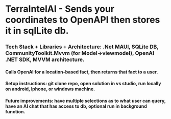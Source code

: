# TerraIntelAI - Sends your coordinates to OpenAPI then stores it in sqlLite db.

### Tech Stack + Libraries + Architecture: .Net MAUI, SQLite DB, CommunityToolkit.Mvvm (for Model->viewmodel), OpenAI .NET SDK, MVVM architecture.

#### Calls OpenAI for a location-based fact, then returns that fact to a user.

#### Setup instructions: git clone repo, open solution in vs studio, run locally on android, Iphone, or windows machine. 

#### Future improvements: have multiple selections as to what user can query, have an AI chat that has access to db, optional run in background function.

